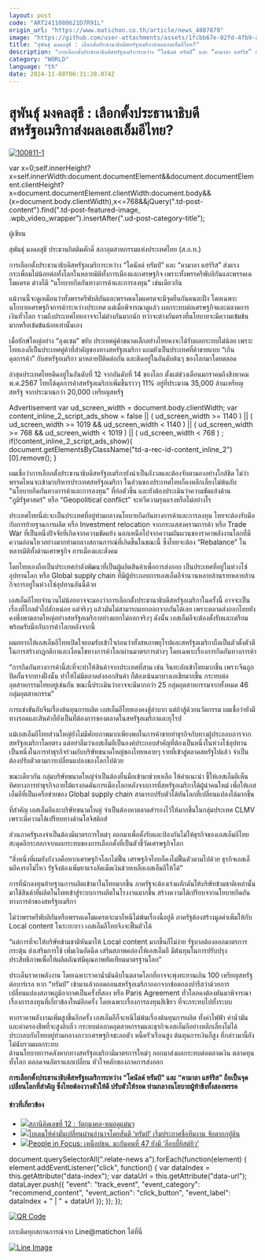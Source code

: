 ```yaml
---
layout: post
code: "ART2411080621D7R91L"
origin_url: "https://www.matichon.co.th/article/news_4887870"
image: "https://github.com/user-attachments/assets/1fcbb67e-02fd-4fb9-a06b-cd785a27c23c"
title: "สุพันธุ์ มงคลสุธี : เลือกตั้งประธานาธิบดีสหรัฐอเมริกาส่งผลเอสเอ็มอีไทย?"
description: "การเลือกตั้งประธานาธิบดีสหรัฐอเมริการะหว่าง “โดนัลด์ ทรัมป์” และ “คามาลา แฮร์ริส” ส่งแรงกระเพื่อมไม่น้อยต่อทั้งโลกในหลายมิติทั้งการเมืองและเศรษฐกิจ"
category: "WORLD"
language: "th"
date: 2024-11-08T06:31:28.074Z
---
```


# สุพันธุ์ มงคลสุธี : เลือกตั้งประธานาธิบดีสหรัฐอเมริกาส่งผลเอสเอ็มอีไทย?

[![](https://www.matichon.co.th/wp-content/uploads/2024/11/100811-1.jpg "100811-1")](https://www.matichon.co.th/wp-content/uploads/2024/11/100811-1.jpg)

var x=0;self.innerHeight?x=self.innerWidth:document.documentElement&&document.documentElement.clientHeight?x=document.documentElement.clientWidth:document.body&&(x=document.body.clientWidth),x<=768&&jQuery(".td-post-content").find(".td-post-featured-image, .wpb\_video\_wrapper").insertAfter(".ud-post-category-title");

ผู้เขียน

สุพันธุ์ มงคลสุธี ประธานกิตติมศักดิ์ สภาอุตสาหกรรมแห่งประเทศไทย (ส.อ.ท.)

การเลือกตั้งประธานาธิบดีสหรัฐอเมริการะหว่าง “โดนัลด์ ทรัมป์” และ “คามาลา แฮร์ริส” ส่งแรงกระเพื่อมไม่น้อยต่อทั้งโลกในหลายมิติทั้งการเมืองและเศรษฐกิจ เพราะทั้งพรรครีพับลิกันและพรรคเดโมแครต ต่างก็มี “นโยบายกีดกันทางการค้าและการลงทุน” เช่นเดียวกัน

แม้งานนี้จะดูเหมือนว่าทั้งพรรครีพับลิกันและพรรคเดโมแครตจะมีจุดยืนกันคนละฝั่ง โดยเฉพาะนโยบายเศรษฐกิจการค้าระหว่างประเทศ แต่เมื่อพิจารณาดูแล้ว ผลกระทบต่อเศรษฐกิจและตลาดการเงินทั่วโลก รวมถึงประเทศไทยอาจจะไม่ต่างกันมากนัก ทว่าจะต่างกันตรงที่นโยบายจะมีความเข้มข้นมากหรือเข้มข้นน้อยเท่านั้นเอง

เมื่อยักษ์ใหญ่อย่าง “ลุงแซม” ขยับ ประเทศคู่ค้าขนาดเล็กอย่างไทยคงจะได้รับผลกระทบไม่น้อย เพราะไทยเองก็เป็นประเทศคู่ค้าที่สำคัญของทางสหรัฐอเมริกา แถมยังเป็นประเทศที่ค้าขายแบบ “เกินดุลการค้า” กับสหรัฐอเมริกา มาหลายปีติดต่อกัน และติดอยู่ในอันดับต้นๆ ของโลกมาโดยตลอด

ล่าสุดประเทศไทยติดอยู่ในอันดับที่ 12 จากอันดับที่ 14 ของโลก ตั้งแต่ช่วงเดือนมกราคมถึงสิงหาคม พ.ศ.2567 ไทยได้ดุลการค้าสหรัฐอเมริกาเพิ่มขึ้นราวๆ 11% อยู่ที่ประมาณ 35,000 ล้านเหรียญสหรัฐ จากประมาณกว่า 20,000 เหรียญสหรัฐ

Advertisement var ud\_screen\_width = document.body.clientWidth; var content\_inline\_2\_script\_ads\_show = false || ( ud\_screen\_width >= 1140 ) || ( ud\_screen\_width >= 1019 && ud\_screen\_width < 1140 ) || ( ud\_screen\_width >= 768 && ud\_screen\_width < 1019 ) || ( ud\_screen\_width < 768 ) ; if(!content\_inline\_2\_script\_ads\_show){ document.getElementsByClassName("td-a-rec-id-content\_inline\_2")\[0\].remove(); }

ผมเชื่อว่าการเลือกตั้งประธานาธิบดีสหรัฐอเมริกายังน่าเป็นกังวลและต้องจับตามองอย่างใกล้ชิด ไม่ว่าพรรคไหนจะเข้ามาบริหารประเทศสหรัฐอเมริกา ในส่วนของประเทศไทยก็คงหลีกเลี่ยงไม่พ้นกับ “นโยบายกีดกันทางการค้าและการลงทุน” ที่ก่อตัวขึ้น และยังต้องประเมินว่าความขัดแย้งด้าน “ภูมิรัฐศาสตร์” หรือ “Geopolitical conflict” จะทวีความรุนแรงหรือไม่อย่างไร

ประเทศไทยนี่ล่ะจะเป็นประเทศที่อยู่ท่ามกลางนโยบายกีดกันทางการค้าและการลงทุน ไทยจะต้องรับมือกับการย้ายฐานการผลิต หรือ Investment relocation จากกระแสสงครามการค้า หรือ Trade War ที่เป็นหนึ่งปัจจัยที่เกิดจากความขัดแย้ง นอกเหนือไปจากความผันผวนของราคาพลังงานโลกที่มีความอ่อนไหวอย่างมากท่ามกลางสถานการณ์ที่เกิดขึ้นในขณะนี้ ซึ่งไทยจะต้อง “Rebalance” ในหลายมิติทั้งด้านเศรษฐกิจ การเมืองและสังคม

โดยไทยเองถือเป็นประเทศกำลังพัฒนาที่เป็นผู้ผลิตสินค้าเพื่อการส่งออก เป็นประเทศที่อยู่ในห่วงโซ่อุปทานโลก หรือ Global supply chain ที่มีผู้ประกอบการเอสเอ็มอีจำนวนหลายล้านรายหลายล้านกิจการอยู่ในห่วงโซ่อุปทานอันนี้ด้วย

เอสเอ็มอีไทยจำนวนไม่น้อยอาจจะมองว่าการเลือกตั้งประธานาธิบดีสหรัฐอเมริกาในครั้งนี้ อาจจะเป็นเรื่องที่ไกลตัวไปสักหน่อย แต่จริงๆ แล้วมันไม่สามารถแยกออกจากกันได้เลย เพราะตลาดส่งออกไทยยังคงพึ่งพาตลาดใหญ่อย่างสหรัฐอเมริกาอย่างแยกไม่ออกจริงๆ ดังนั้น เอสเอ็มอีจะต้องตั้งรับและเตรียมพร้อมรับมือกับการค้าโลกหลังจากนี้

ผมอยากให้เอสเอ็มอีไทยเปิดใจยอมรับเข้าใจก่อนว่าทั้งสหภาพยุโรปและสหรัฐอเมริกาถือเป็นตัวตั้งตัวตีในการสร้างกฎกติกาและเงื่อนไขทางการค้าโลกผ่านมาตรการต่างๆ โดยเฉพาะเรื่องการกีดกันทางการค้า

“การกีดกันทางการค้านี้ล่ะที่จะทำให้สินค้าจากประเทศที่สาม เช่น จีนทะลักเข้าไทยมากขึ้น เพราะจีนถูกปิดกั้นจากทางฝั่งนั้น ทำให้ไม่มีตลาดส่งออกสินค้า ก็ต้องเน้นมาทางเอเชียมากขึ้น กระทบต่ออุตสาหกรรมไทยอยู่เช่นกัน ขณะนี้ประเมินว่าอาจจะมีมากกว่า 25 กลุ่มอุตสาหกรรมจากทั้งหมด 46 กลุ่มอุตสาหกรรม”

การแข่งขันกับจีนเรื่องต้นทุนการผลิต เอสเอ็มอีไทยเองคงสู้ลำบาก แต่ถ้าสู้ด้วยนวัตกรรม ผมเชื่อว่ายังมีทางรอดและสินค้าก็ยังเป็นที่ต้องการของตลาดในสหรัฐอเมริกาและยุโรป

แม้เอสเอ็มอีไทยส่วนใหญ่ยังไม่มีศักยภาพมากเพียงพอในการค้าขายทำธุรกิจกับทางผู้ประกอบการจากสหรัฐอเมริกาโดยตรง แต่อย่าลืมว่าเอสเอ็มอีเป็นองค์ประกอบสำคัญที่ต้องเป็นหนึ่งในห่วงโซ่อุปทาน เป็นหนึ่งในการทำธุรกิจร่วมกับบริษัทขนาดใหญ่ของไทยหลายๆ รายที่เข้าสู่ตลาดสหรัฐไปแล้ว จำเป็นต้องปรับตัวตามการเปลี่ยนแปลงของโลกไปด้วย

ขณะเดียวกัน กลุ่มบริษัทขนาดใหญ่จำเป็นต้องยื่นมือเข้ามาช่วยเหลือ ให้คำแนะนำ ชี้ให้เอสเอ็มอีเห็นทิศทางการทำธุรกิจภายใต้แรงกดดันการเมืองโลกหลังจากการที่สหรัฐอเมริกาได้ผู้นำคนใหม่ เพื่อให้เอสเอ็มอีที่เป็นเครือข่ายของ Global supply chain สามารถปรับตัวได้ทันโลกที่เปลี่ยนแปลงได้มากขึ้น

ที่สำคัญ เอสเอ็มอีและบริษัทขนาดใหญ่ จำเป็นต้องหาตลาดสำรองไว้ให้มากขึ้นในกลุ่มประเทศ CLMV เพราะมีความได้เปรียบทางด้านโลจิสติกส์

ส่วนภาครัฐเองจำเป็นต้องมีมาตรการใหม่ๆ ออกมาเพื่อตั้งรับและป้องกันไม่ให้ธุรกิจของเอสเอ็มอีไทยสะดุดอีกระลอกจากผลกระทบของการเลือกตั้งที่เป็นตัวชี้วัดเศรษฐกิจโลก

“สิ่งหนึ่งที่ผมยังกังวลคือหากเศรษฐกิจโลกไม่ฟื้น เศรษฐกิจไทยก็คงไม่ฟื้นตัวตามไปด้วย ธุรกิจเอสเอ็มอีคงรอไม่ไหว รัฐจึงต้องเพิ่มยาแรงอัดเม็ดเงินช่วยเหลือเอสเอ็มอีให้ได้”

การที่นักลงทุนย้ายฐานการผลิตเข้ามาในไทยมากขึ้น ภาครัฐจะต้องเร่งผลักดันให้บริษัทข้ามชาติเหล่านั้นมาใช้สินค้าที่ผลิตในไทยเข้าสู่ระบบการผลิตในโรงงานมากขึ้น สร้างความได้เปรียบจากนโยบายกีดกันทางการค้าของสหรัฐอเมริกา

ไม่ว่าพรรครีพับลิกันหรือพรรคเดโมแครตจะมาก็หนีไม่พ้นเรื่องนี้อยู่ดี ภาครัฐต้องสร้างมูลค่าเพิ่มให้กับ Local content ในระยะยาว เอสเอ็มอีไทยจึงจะฟื้นตัวได้

“แต่การที่จะให้บริษัทข้ามชาติหันมาให้ Local content มากขึ้นก็ไม่ง่าย รัฐบาลต้องออกมาตรการกระตุ้น ส่งเสริมการใช้ เพิ่มเงินอัดฉีด เสริมสภาพคล่องให้เอสเอ็มอี มีต้นทุนในการปรับปรุงประสิทธิภาพเพื่อให้ผลิตภัณฑ์มีคุณภาพทัดเทียมมาตรฐานโลก”

ประเด็นราคาพลังงาน โดยเฉพาะราคาน้ำมันดิบในตลาดโลกที่อาจจะพุ่งทะยานเกิน 100 เหรียญสหรัฐต่อบาร์เรล หาก “ทรัมป์” เข้ามาแล้วถอดถอนสหรัฐอเมริกาออกจากข้อตกลงปารีสว่าด้วยการเปลี่ยนแปลงสภาพภูมิอากาศเป็นครั้งที่สอง หรือ Paris Agreement ทั่วโลกคงต้องหันมาพิจารณาเรื่องการลงทุนที่เกี่ยวข้องใหม่อีกครั้ง โดยเฉพาะเรื่องการลงทุนสีเขียว ที่จะกระทบไปทั้งระบบ

หากราคาพลังงานเพิ่มสูงขึ้นอีกครั้ง เอสเอ็มอีก็จะหนีไม่พ้นเรื่องต้นทุนการผลิต ทั้งค่าไฟฟ้า ค่าน้ำมัน และค่าครองชีพที่จะสูงลิบลิ่ว กระทบต่อภาคอุตสาหกรรมและธุรกิจเอสเอ็มอีอย่างหลีกเลี่ยงไม่ได้ ประกอบกับไทยอยู่ท่ามกลางภาวะเศรษฐกิจชะลอตัว หนี้ครัวเรือนสูง ต้นทุนการเงินก็สูง ที่กล่าวมานี้ยังไม่นับรวมผลกระทบ  
ด้านนโยบายการคลังหากทางสหรัฐอเมริกามีมาตรการใหม่ๆ ออกมาส่งผลกระทบต่อตลาดเงิน ตลาดทุนทั้งโลก ตลอดจนอัตราแลกเปลี่ยน หัวใจหลักของภาคการส่งออก

**การเลือกตั้งประธานาธิบดีสหรัฐอเมริการะหว่าง “โดนัลด์ ทรัมป์” และ “คามาลา แฮร์ริส” ถือเป็นจุดเปลี่ยนโลกที่สำคัญ ซึ่งไทยต้องวางตัวให้ดี ปรับตัวให้รอด ท่ามกลางนโยบายผู้ท้าชิงทั้งสองพรรค**

#### ข่าวที่เกี่ยวข้อง

*   [![](https://www.matichon.co.th/wp-content/uploads/2024/11/ภป-วัตถุมงคล-หมอดูแม่นๆ-.jpg)สถานีคิดเลขที่ 12 : วัตถุมงคล-หมอดูแม่นๆ](https://www.matichon.co.th/article/thinkstation-12/news_4887523)
*   [![](https://www.matichon.co.th/wp-content/uploads/2024/11/tbd-1.jpg)ไบเดนให้คำมั่นเปลี่ยนผ่านอำนาจโดยสันติ ‘ทรัมป์’ เริ่มประกาศชื่อทีมงาน จับตาถกปูติน](https://www.matichon.co.th/foreign/news_4888094)
*   [![](https://www.matichon.co.th/wp-content/uploads/2024/11/1200-พีเพิลอินโฟกัส-1.jpg)People in Focus: เหนือปธน. มะกันคนที่ 47 ยังมี ‘ล็อบบี้ยิสต์ยิว’](https://www.matichon.co.th/foreign/news_4885484)

document.querySelectorAll(".relate-news a").forEach(function(element) { element.addEventListener("click", function() { var dataIndex = this.getAttribute("data-index"); var dataUrl = this.getAttribute("data-url"); dataLayer.push({ "event": "track\_event", "event\_category": "recommend\_content", "event\_action": "click\_button", "event\_label": dataIndex + " | " + dataUrl }); }); });

[![QR Code](https://www.matichon.co.th/wp-content/uploads/2023/07/wob1371z.jpg)](https://lin.ee/ht0nDxX)

เกาะติดทุกสถานการณ์จาก Line@matichon ได้ที่นี่

[![Line Image](https://www.matichon.co.th/wp-content/uploads/2023/07/th.png)](https://lin.ee/ht0nDxX)